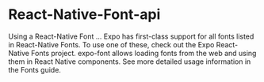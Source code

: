 # React-Native-Font-api
Using a React-Native Font ... Expo has first-class support for all fonts listed in React-Native Fonts. To use one of these, check out the Expo React-Native Fonts project. expo-font allows loading fonts from the web and using them in React Native components. See more detailed usage information in the Fonts guide.
